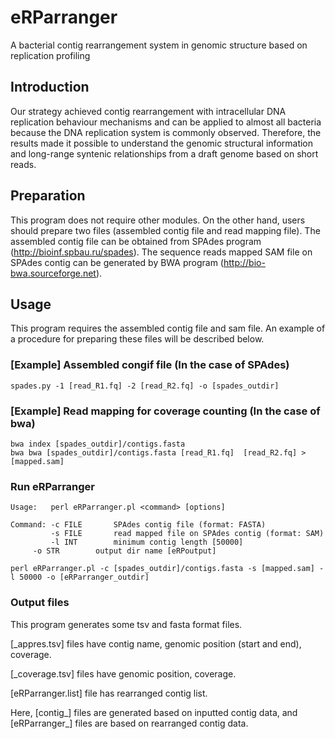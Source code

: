 # eRParranger
A bacterial contig rearrangement system in genomic structure based on replication profiling

## Introduction 
Our strategy achieved contig rearrangement with intracellular DNA replication behaviour mechanisms and can be applied to almost all bacteria because the DNA replication system is commonly observed. Therefore, the results made it possible to understand the genomic structural information and long-range syntenic relationships from a draft genome based on short reads.

## Preparation
This program does not require other modules. On the other hand, users should prepare two files (assembled contig file and read mapping file).
The assembled contig file can be obtained from SPAdes program (http://bioinf.spbau.ru/spades).
The sequence reads mapped SAM file on SPAdes contig can be generated by BWA program (http://bio-bwa.sourceforge.net).

## Usage
This program requires the assembled contig file and sam file.
An example of a procedure for preparing these files will be described below.

### [Example] Assembled congif file (In the case of SPAdes)
```
spades.py -1 [read_R1.fq] -2 [read_R2.fq] -o [spades_outdir]
```
### [Example] Read mapping for coverage counting (In the case of bwa)
```
bwa index [spades_outdir]/contigs.fasta
bwa bwa [spades_outdir]/contigs.fasta [read_R1.fq]  [read_R2.fq] > [mapped.sam]
```
### Run eRParranger
```
Usage:   perl eRParranger.pl <command> [options]

Command: -c FILE       SPAdes contig file (format: FASTA)
         -s FILE       read mapped file on SPAdes contig (format: SAM)
         -l INT        minimum contig length [50000]
	 -o STR        output dir name [eRPoutput]
```

```
perl eRParranger.pl -c [spades_outdir]/contigs.fasta -s [mapped.sam] -l 50000 -o [eRParranger_outdir]
```


### Output files
This program generates some tsv and fasta format files.

[_appres.tsv] files have contig name, genomic position (start and end), coverage.

[_coverage.tsv] files have genomic position, coverage.

[eRParranger.list] file has rearranged contig list.

Here, [contig_] files are generated based on inputted contig data, and [eRParranger_] files are based on rearranged contig data.




